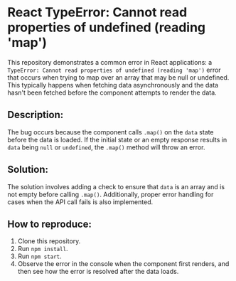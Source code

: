 # React TypeError: Cannot read properties of undefined (reading 'map')

This repository demonstrates a common error in React applications: a `TypeError: Cannot read properties of undefined (reading 'map')` error that occurs when trying to map over an array that may be null or undefined. This typically happens when fetching data asynchronously and the data hasn't been fetched before the component attempts to render the data.

## Description:
The bug occurs because the component calls `.map()` on the `data` state before the data is loaded.  If the initial state or an empty response results in `data` being `null` or `undefined`, the `.map()` method will throw an error.

## Solution:
The solution involves adding a check to ensure that `data` is an array and is not empty before calling `.map()`.  Additionally, proper error handling for cases when the API call fails is also implemented.

## How to reproduce:
1. Clone this repository.
2. Run `npm install`.
3. Run `npm start`.
4. Observe the error in the console when the component first renders, and then see how the error is resolved after the data loads.
